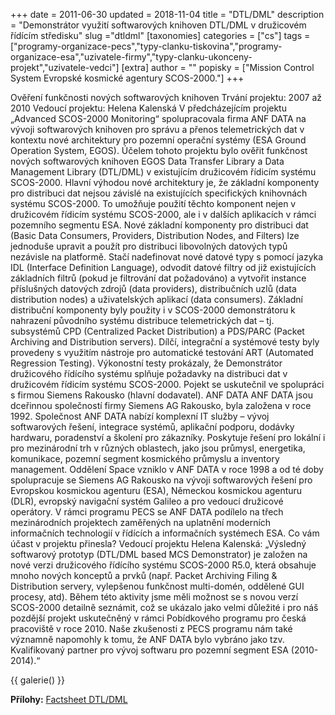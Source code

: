 +++
date = 2011-06-30
updated = 2018-11-04
title = "DTL/DML"
description = "Demonstrátor využití softwarových knihoven DTL/DML v družicovém řídícím středisku"
slug ="dtldml"
[taxonomies]
categories = ["cs"]
tags = ["programy-organizace-pecs","typy-clanku-tiskovina","programy-organizace-esa","uzivatele-firmy","typy-clanku-ukonceny-projekt","uzivatele-vedci"]
[extra]
author = ""
popisky = ["Mission Control System Evropské kosmické agentury SCOS-2000."]
+++

Ověření funkčnosti nových softwarových knihoven Trvání projektu: 2007 až 2010 Vedoucí projektu: Helena Kalenská V předcházejícím projektu „Advanced SCOS-2000 Monitoring“ spolupracovala firma ANF DATA na vývoji softwarových knihoven pro správu a přenos telemetrických dat v kontextu nové architektury pro pozemní operační systémy (ESA Ground Operation System, EGOS). Účelem tohoto projektu bylo ověřit funkčnost nových softwarových knihoven EGOS Data Transfer Library a Data Management Library (DTL/DML) v existujícím družicovém řídicím systému SCOS-2000. Hlavní výhodou nové architektury je, že základní komponenty pro distribuci dat nejsou závislé na existujících specifických knihovnách systému SCOS-2000. To umožňuje použití těchto komponent nejen v družicovém řídicím systému SCOS-2000, ale i v dalších aplikacích v rámci pozemního segmentu ESA. Nové základní komponenty pro distribuci dat (Basic Data Consumers, Providers, Distribution Nodes, and Filters) lze jednoduše upravit a použít pro distribuci libovolných datových typů nezávisle na platformě. Stačí nadefinovat nové datové typy s pomocí jazyka IDL (Interface Definition Language), odvodit datové filtry od již existujících základních filtrů (pokud je filtrování dat požadováno) a vytvořit instance příslušných datových zdrojů (data providers), distribučních uzlů (data distribution nodes) a uživatelských aplikací (data consumers). Základní distribuční komponenty byly použity i v SCOS-2000 demonstrátoru k nahrazení původního systému distribuce telemetrických dat – tj. subsystémů CPD (Centralized Packet Distribution) a PDS/PARC (Packet Archiving and Distribution servers). Dílčí, integrační a systémové testy byly provedeny s využitím nástroje pro automatické testování ART (Automated Regression Testing). Výkonostní testy prokázaly, že Demonstrátor družicového řídícího systému splňuje požadavky na distribuci dat v družicovém řídicím systému SCOS-2000. Pojekt se uskutečnil ve spolupráci s firmou Siemens Rakousko (hlavní dodavatel). ANF DATA ANF DATA jsou dceřinnou společností firmy Siemens AG Rakousko, byla založena v roce 1992. Společnost ANF DATA nabízí komplexní IT služby – vývoj softwarových řešení, integrace systémů, aplikační podporu, dodávky hardwaru, poradenství a školení pro zákazníky. Poskytuje řešení pro lokální i pro mezinárodní trh v různých oblastech, jako jsou průmysl, energetika, komunikace, pozemní segment kosmického průmyslu a inventory management. Oddělení Space vzniklo v ANF DATA v roce 1998 a od té doby spolupracuje se Siemens AG Rakousko na vývoji softwarových řešení pro Evropskou kosmickou agenturu (ESA), Německou kosmickou agenturu (DLR), evropský navigační systém Galileo a pro vedoucí družicové operátory. V rámci programu PECS se ANF DATA podílelo na třech mezinárodních projektech zaměřených na uplatnění moderních informačních technologií v řídících a informačních systémech ESA. Co vám účast v projektu přinesla? Vedoucí projektu Helena Kalenská: „Výsledný softwarový prototyp (DTL/DML based MCS Demonstrator) je založen na nové verzi družicového řídícího systému SCOS-2000 R5.0, která obsahuje mnoho nových konceptů a prvků (např. Packet Archiving Filing & Distribution servery, vylepšenou funkčnost multi-domén, oddělené GUI procesy, atd). Během této aktivity jsme měli možnost se s novou verzí SCOS-2000 detailně seznámit, což se ukázalo jako velmi důležité i pro náš pozdější projekt uskutečněný v rámci Pobídkového programu pro česká pracoviště v roce 2010. Naše zkušenosti z PECS programu nám také významně napomohly k tomu, že ANF DATA bylo vybráno jako tzv. Kvalifikovaný partner pro vývoj softwaru pro pozemní segment ESA (2010-2014).“

{{ galerie() }}

**Přílohy:**
[Factsheet DTL/DML]

[Factsheet DTL/DML]: csofactsheets-dtl-dml-web.pdf
